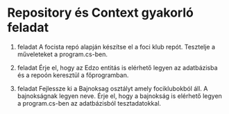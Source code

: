 # Repository és Context gyakorló feladat

1. feladat
A focista repó alapján készítse el a foci klub repót. Tesztelje a műveleteket a program.cs-ben.

2. feladat
Érje el, hogy az Edzo entitás is elérhető legyen az adatbázisba és a repoón keresztül a főprogramban.

3. feladat
Fejlessze ki a Bajnoksag osztályt amely fociklubokból áll. A bajnokságnak legyen neve. Érje el, hogy a bajnokság is elérhető legyen a program.cs-ben az adatbázisból tesztadatokkal.
